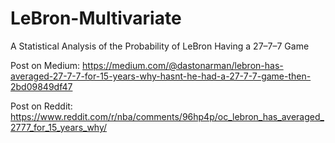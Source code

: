 # LeBron-Multivariate
A Statistical Analysis of the Probability of LeBron Having a 27–7–7 Game

Post on Medium: https://medium.com/@dastonarman/lebron-has-averaged-27-7-7-for-15-years-why-hasnt-he-had-a-27-7-7-game-then-2bd09849df47

Post on Reddit: https://www.reddit.com/r/nba/comments/96hp4p/oc_lebron_has_averaged_2777_for_15_years_why/
